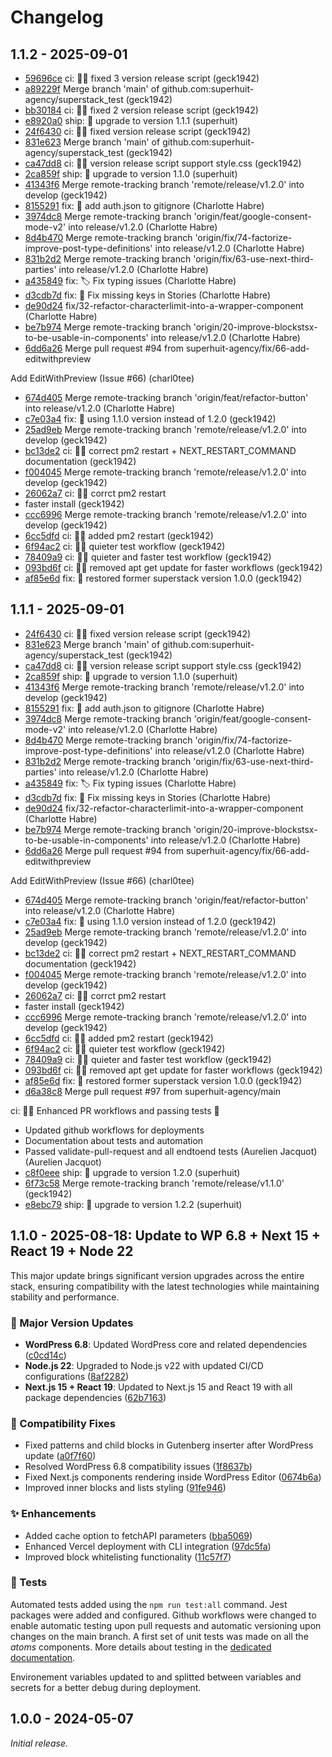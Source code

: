 # Changelog

## 1.1.2 - 2025-09-01

- [59696ce](https://github.com/superhuit-agency/superstack_test/commit/59696cec57b69237feaa60f7e8986ef3765203cb) ci: 🧑‍🔧 fixed 3 version release script (geck1942)
- [a89229f](https://github.com/superhuit-agency/superstack_test/commit/a89229fead7503f97a916afaa8ba093d76477648) Merge branch 'main' of github.com:superhuit-agency/superstack_test (geck1942)
- [bb30184](https://github.com/superhuit-agency/superstack_test/commit/bb301842b808c77cd65936b2bbb8e5aa21855440) ci: 🧑‍🔧 fixed 2 version release script (geck1942)
- [e8920a0](https://github.com/superhuit-agency/superstack_test/commit/e8920a0da990fd95a1cea1224b70002fd11796c8) ship: 🚀 upgrade to version 1.1.1 (superhuit)
- [24f6430](https://github.com/superhuit-agency/superstack_test/commit/24f6430f4876097941378dfae22a8227ac12a413) ci: 🧑‍🔧 fixed version release script (geck1942)
- [831e623](https://github.com/superhuit-agency/superstack_test/commit/831e623498e09418a77c059100dea4cfcd49efc3) Merge branch 'main' of github.com:superhuit-agency/superstack_test (geck1942)
- [ca47dd8](https://github.com/superhuit-agency/superstack_test/commit/ca47dd8302fd4ac827aefa96926735f693fbb720) ci: 🧑‍🔧 version release script support style.css (geck1942)
- [2ca859f](https://github.com/superhuit-agency/superstack_test/commit/2ca859fa7b6e0a17fa5322d07388466812e6c5a5) ship: 🚀 upgrade to version 1.1.0 (superhuit)
- [41343f6](https://github.com/superhuit-agency/superstack_test/commit/41343f65bd542690e67bbafe3d98997c2f3f9c82) Merge remote-tracking branch 'remote/release/v1.2.0' into develop (geck1942)
- [8155291](https://github.com/superhuit-agency/superstack_test/commit/8155291f00a040a07cccf5e0c8c0a5d2b368536f) fix: :bug: add auth.json to gitignore (Charlotte Habre)
- [3974dc8](https://github.com/superhuit-agency/superstack_test/commit/3974dc8d84b0f2f5ce0f80490bce0e391c55f240) Merge remote-tracking branch 'origin/feat/google-consent-mode-v2' into release/v1.2.0 (Charlotte Habre)
- [8d4b470](https://github.com/superhuit-agency/superstack_test/commit/8d4b470b325e8c23e8b6309700f1bac917af32c0) Merge remote-tracking branch 'origin/fix/74-factorize-improve-post-type-definitions' into release/v1.2.0 (Charlotte Habre)
- [831b2d2](https://github.com/superhuit-agency/superstack_test/commit/831b2d2d114043db52fe22f22cfe0cfc6e385d38) Merge remote-tracking branch 'origin/fix/63-use-next-third-parties' into release/v1.2.0 (Charlotte Habre)
- [a435849](https://github.com/superhuit-agency/superstack_test/commit/a435849a2354ed990c56b11f4cb0b8456f7e487a) fix: :label: Fix typing issues (Charlotte Habre)
- [d3cdb7d](https://github.com/superhuit-agency/superstack_test/commit/d3cdb7d80ef1c5c42bf30ddc6194d3312b103c9c) fix: :bug: Fix missing keys in Stories (Charlotte Habre)
- [de90d24](https://github.com/superhuit-agency/superstack_test/commit/de90d24a105cf1ffba988fa639690f8179783503) fix/32-refactor-characterlimit-into-a-wrapper-component (Charlotte Habre)
- [be7b974](https://github.com/superhuit-agency/superstack_test/commit/be7b9742b7f0948944741a8c97fddada6226c0da) Merge remote-tracking branch 'origin/20-improve-blockstsx-to-be-usable-in-components' into release/v1.2.0 (Charlotte Habre)
- [6dd6a26](https://github.com/superhuit-agency/superstack_test/commit/6dd6a26e6a6759ad37d08507918a2491b80edae7) Merge pull request #94 from superhuit-agency/fix/66-add-editwithpreview

Add EditWithPreview (Issue #66) (charl0tee)
- [674d405](https://github.com/superhuit-agency/superstack_test/commit/674d40508a0f23b76f8e6dd04dc1bc99a9919e52) Merge remote-tracking branch 'origin/feat/refactor-button' into release/v1.2.0 (Charlotte Habre)
- [c7e03a4](https://github.com/superhuit-agency/superstack_test/commit/c7e03a4a12e75732619956f80e00dade53c0066f) fix: 🐛 using 1.1.0 version instead of 1.2.0 (geck1942)
- [25ad9eb](https://github.com/superhuit-agency/superstack_test/commit/25ad9eb8c32640d4e21953f4aceb6f4e72b659ee) Merge remote-tracking branch 'remote/release/v1.2.0' into develop (geck1942)
- [bc13de2](https://github.com/superhuit-agency/superstack_test/commit/bc13de2d0635fa429aa2736b19b162ce6b907d51) ci: 🧑‍🔧 correct pm2 restart + NEXT_RESTART_COMMAND documentation (geck1942)
- [f004045](https://github.com/superhuit-agency/superstack_test/commit/f0040453964bc63ccc3eb1d57a8eaeefcabb29b1) Merge remote-tracking branch 'remote/release/v1.2.0' into develop (geck1942)
- [26062a7](https://github.com/superhuit-agency/superstack_test/commit/26062a7f29637026541a8c11584bcffdbe80d244) ci: 🧑‍🔧 corrct pm2 restart
- faster install (geck1942)
- [ccc6996](https://github.com/superhuit-agency/superstack_test/commit/ccc69964a8a39299802da579d3f20925d4846bad) Merge remote-tracking branch 'remote/release/v1.2.0' into develop (geck1942)
- [6cc5dfd](https://github.com/superhuit-agency/superstack_test/commit/6cc5dfddd6f47dc8e08438a5b771caebbeef4506) ci: 🧑‍🔧 added pm2 restart (geck1942)
- [6f94ac2](https://github.com/superhuit-agency/superstack_test/commit/6f94ac227b1f321ab094d207052690900f8a8ef3) ci: 🧑‍🔧 quieter test workflow (geck1942)
- [78409a9](https://github.com/superhuit-agency/superstack_test/commit/78409a9690c1ba00b8806b4ba9d79c7a07ec3e2e) ci: 🧑‍🔧 quieter and faster test workflow (geck1942)
- [093bd6f](https://github.com/superhuit-agency/superstack_test/commit/093bd6f3e273eb868754f097c0e1ba343040fa3e) ci: 🧑‍🔧 removed apt get update for faster workflows (geck1942)
- [af85e6d](https://github.com/superhuit-agency/superstack_test/commit/af85e6dc99bd2062f4b6ad817e80f9ae7f0be592) fix: 🐛 restored former superstack version 1.0.0 (geck1942)


## 1.1.1 - 2025-09-01

- [24f6430](https://github.com/superhuit-agency/superstack_test/commit/24f6430f4876097941378dfae22a8227ac12a413) ci: 🧑‍🔧 fixed version release script (geck1942)
- [831e623](https://github.com/superhuit-agency/superstack_test/commit/831e623498e09418a77c059100dea4cfcd49efc3) Merge branch 'main' of github.com:superhuit-agency/superstack_test (geck1942)
- [ca47dd8](https://github.com/superhuit-agency/superstack_test/commit/ca47dd8302fd4ac827aefa96926735f693fbb720) ci: 🧑‍🔧 version release script support style.css (geck1942)
- [2ca859f](https://github.com/superhuit-agency/superstack_test/commit/2ca859fa7b6e0a17fa5322d07388466812e6c5a5) ship: 🚀 upgrade to version 1.1.0 (superhuit)
- [41343f6](https://github.com/superhuit-agency/superstack_test/commit/41343f65bd542690e67bbafe3d98997c2f3f9c82) Merge remote-tracking branch 'remote/release/v1.2.0' into develop (geck1942)
- [8155291](https://github.com/superhuit-agency/superstack_test/commit/8155291f00a040a07cccf5e0c8c0a5d2b368536f) fix: :bug: add auth.json to gitignore (Charlotte Habre)
- [3974dc8](https://github.com/superhuit-agency/superstack_test/commit/3974dc8d84b0f2f5ce0f80490bce0e391c55f240) Merge remote-tracking branch 'origin/feat/google-consent-mode-v2' into release/v1.2.0 (Charlotte Habre)
- [8d4b470](https://github.com/superhuit-agency/superstack_test/commit/8d4b470b325e8c23e8b6309700f1bac917af32c0) Merge remote-tracking branch 'origin/fix/74-factorize-improve-post-type-definitions' into release/v1.2.0 (Charlotte Habre)
- [831b2d2](https://github.com/superhuit-agency/superstack_test/commit/831b2d2d114043db52fe22f22cfe0cfc6e385d38) Merge remote-tracking branch 'origin/fix/63-use-next-third-parties' into release/v1.2.0 (Charlotte Habre)
- [a435849](https://github.com/superhuit-agency/superstack_test/commit/a435849a2354ed990c56b11f4cb0b8456f7e487a) fix: :label: Fix typing issues (Charlotte Habre)
- [d3cdb7d](https://github.com/superhuit-agency/superstack_test/commit/d3cdb7d80ef1c5c42bf30ddc6194d3312b103c9c) fix: :bug: Fix missing keys in Stories (Charlotte Habre)
- [de90d24](https://github.com/superhuit-agency/superstack_test/commit/de90d24a105cf1ffba988fa639690f8179783503) fix/32-refactor-characterlimit-into-a-wrapper-component (Charlotte Habre)
- [be7b974](https://github.com/superhuit-agency/superstack_test/commit/be7b9742b7f0948944741a8c97fddada6226c0da) Merge remote-tracking branch 'origin/20-improve-blockstsx-to-be-usable-in-components' into release/v1.2.0 (Charlotte Habre)
- [6dd6a26](https://github.com/superhuit-agency/superstack_test/commit/6dd6a26e6a6759ad37d08507918a2491b80edae7) Merge pull request #94 from superhuit-agency/fix/66-add-editwithpreview

Add EditWithPreview (Issue #66) (charl0tee)
- [674d405](https://github.com/superhuit-agency/superstack_test/commit/674d40508a0f23b76f8e6dd04dc1bc99a9919e52) Merge remote-tracking branch 'origin/feat/refactor-button' into release/v1.2.0 (Charlotte Habre)
- [c7e03a4](https://github.com/superhuit-agency/superstack_test/commit/c7e03a4a12e75732619956f80e00dade53c0066f) fix: 🐛 using 1.1.0 version instead of 1.2.0 (geck1942)
- [25ad9eb](https://github.com/superhuit-agency/superstack_test/commit/25ad9eb8c32640d4e21953f4aceb6f4e72b659ee) Merge remote-tracking branch 'remote/release/v1.2.0' into develop (geck1942)
- [bc13de2](https://github.com/superhuit-agency/superstack_test/commit/bc13de2d0635fa429aa2736b19b162ce6b907d51) ci: 🧑‍🔧 correct pm2 restart + NEXT_RESTART_COMMAND documentation (geck1942)
- [f004045](https://github.com/superhuit-agency/superstack_test/commit/f0040453964bc63ccc3eb1d57a8eaeefcabb29b1) Merge remote-tracking branch 'remote/release/v1.2.0' into develop (geck1942)
- [26062a7](https://github.com/superhuit-agency/superstack_test/commit/26062a7f29637026541a8c11584bcffdbe80d244) ci: 🧑‍🔧 corrct pm2 restart
- faster install (geck1942)
- [ccc6996](https://github.com/superhuit-agency/superstack_test/commit/ccc69964a8a39299802da579d3f20925d4846bad) Merge remote-tracking branch 'remote/release/v1.2.0' into develop (geck1942)
- [6cc5dfd](https://github.com/superhuit-agency/superstack_test/commit/6cc5dfddd6f47dc8e08438a5b771caebbeef4506) ci: 🧑‍🔧 added pm2 restart (geck1942)
- [6f94ac2](https://github.com/superhuit-agency/superstack_test/commit/6f94ac227b1f321ab094d207052690900f8a8ef3) ci: 🧑‍🔧 quieter test workflow (geck1942)
- [78409a9](https://github.com/superhuit-agency/superstack_test/commit/78409a9690c1ba00b8806b4ba9d79c7a07ec3e2e) ci: 🧑‍🔧 quieter and faster test workflow (geck1942)
- [093bd6f](https://github.com/superhuit-agency/superstack_test/commit/093bd6f3e273eb868754f097c0e1ba343040fa3e) ci: 🧑‍🔧 removed apt get update for faster workflows (geck1942)
- [af85e6d](https://github.com/superhuit-agency/superstack_test/commit/af85e6dc99bd2062f4b6ad817e80f9ae7f0be592) fix: 🐛 restored former superstack version 1.0.0 (geck1942)
- [d6a38c8](https://github.com/superhuit-agency/superstack_test/commit/d6a38c89614cf14bf7eb34688ec5a40fe9366e68) Merge pull request #97 from superhuit-agency/main

ci: 🧑‍🔧 Enhanced PR workflows and passing tests 🧪 
- Updated github workflows for deployments
- Documentation about tests and automation
- Passed validate-pull-request and all endtoend tests (Aurelien Jacquot) (Aurelien Jacquot)
- [c8f0eee](https://github.com/superhuit-agency/superstack_test/commit/c8f0eee25927f8f8739a5f589c9873af6732f668) ship: 🚀 upgrade to version 1.2.0 (superhuit)
- [6f73c58](https://github.com/superhuit-agency/superstack_test/commit/6f73c58012a6b98aa08682c40f86f4167305f261) Merge remote-tracking branch 'remote/release/v1.1.0' (geck1942)
- [e8ebc79](https://github.com/superhuit-agency/superstack_test/commit/e8ebc7971e00cf0a8fb16a3daa920cfe314f08c1) ship: 🚀 upgrade to version 1.2.2 (superhuit)


## 1.1.0 - 2025-08-18: Update to WP 6.8 + Next 15 + React 19 + Node 22

This major update brings significant version upgrades across the entire stack, ensuring compatibility with the latest technologies while maintaining stability and performance.

### 🚀 Major Version Updates

- **WordPress 6.8**: Updated WordPress core and related dependencies ([c0cd14c](https://github.com/superhuit-agency/superstack_test/commit/c0cd14c))
- **Node.js 22**: Upgraded to Node.js v22 with updated CI/CD configurations ([8af2282](https://github.com/superhuit-agency/superstack_test/commit/8af2282))
- **Next.js 15 + React 19**: Updated to Next.js 15 and React 19 with all package dependencies ([62b7163](https://github.com/superhuit-agency/superstack_test/commit/62b7163))

### 🐛 Compatibility Fixes

- Fixed patterns and child blocks in Gutenberg inserter after WordPress update ([a0f7f60](https://github.com/superhuit-agency/superstack_test/commit/a0f7f60))
- Resolved WordPress 6.8 compatibility issues ([1f8637b](https://github.com/superhuit-agency/superstack_test/commit/1f8637b))
- Fixed Next.js components rendering inside WordPress Editor ([0674b6a](https://github.com/superhuit-agency/superstack_test/commit/0674b6a))
- Improved inner blocks and lists styling ([91fe946](https://github.com/superhuit-agency/superstack_test/commit/91fe946))

### ✨ Enhancements

- Added cache option to fetchAPI parameters ([bba5069](https://github.com/superhuit-agency/superstack_test/commit/bba5069))
- Enhanced Vercel deployment with CLI integration ([97dc5fa](https://github.com/superhuit-agency/superstack_test/commit/97dc5fa))
- Improved block whitelisting functionality ([11c57f7](https://github.com/superhuit-agency/superstack_test/commit/11c57f7))

### 🧪 Tests

Automated tests added using the `npm run test:all` command. Jest packages were added and configured.
Github workflows were changed to enable automatic testing upon pull requests and automatic versioning upon changes on the main branch.
A first set of unit tests was made on all the _atoms_ components. More details about testing in the [dedicated documentation](./docs/automation/tests.md).

Environement variables updated to and splitted between variables and secrets for a better debug during deployment.

## 1.0.0 - 2024-05-07

_Initial release._
